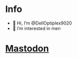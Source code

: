 # Info

- 👋 Hi, I’m @DellOptiplex9020
- 👀 I’m interested in men

# [Mastodon](https://mastodon.lol/@9020)
